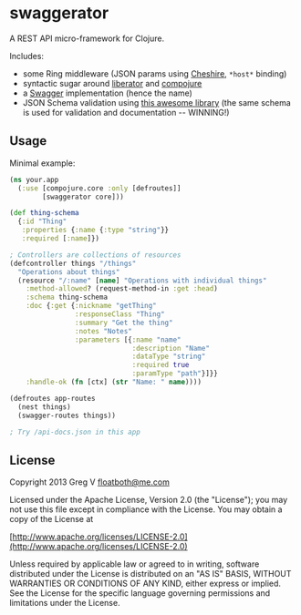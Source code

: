 # swaggerator

A REST API micro-framework for Clojure.

Includes:

- some Ring middleware (JSON params using [Cheshire](https://github.com/dakrone/cheshire), `*host*` binding)
- syntactic sugar around [liberator](https://github.com/clojure-liberator/liberator) and [compojure](https://github.com/weavejester/compojure)
- a [Swagger](https://github.com/wordnik/swagger-core/wiki) implementation (hence the name)
- JSON Schema validation using [this awesome library](https://github.com/fge/json-schema-validator) (the same schema is used for validation and documentation -- WINNING!)

## Usage

Minimal example:

```clojure
(ns your.app
  (:use [compojure.core :only [defroutes]]
        [swaggerator core]))

(def thing-schema
  {:id "Thing"
   :properties {:name {:type "string"}}
   :required [:name]})

; Controllers are collections of resources
(defcontroller things "/things"
  "Operations about things"
  (resource "/:name" [name] "Operations with individual things"
    :method-allowed? (request-method-in :get :head)
    :schema thing-schema
    :doc {:get {:nickname "getThing"
                :responseClass "Thing"
                :summary "Get the thing"
                :notes "Notes"
                :parameters [{:name "name"
                              :description "Name"
                              :dataType "string"
                              :required true
                              :paramType "path"}]}}
    :handle-ok (fn [ctx] (str "Name: " name))))

(defroutes app-routes
  (nest things)
  (swagger-routes things))

; Try /api-docs.json in this app
```

## License

Copyright 2013 Greg V <floatboth@me.com>

Licensed under the Apache License, Version 2.0 (the "License");
you may not use this file except in compliance with the License.
You may obtain a copy of the License at

[http://www.apache.org/licenses/LICENSE-2.0](http://www.apache.org/licenses/LICENSE-2.0)

Unless required by applicable law or agreed to in writing, software
distributed under the License is distributed on an "AS IS" BASIS,
WITHOUT WARRANTIES OR CONDITIONS OF ANY KIND, either express or implied.
See the License for the specific language governing permissions and
limitations under the License.
